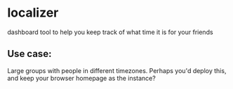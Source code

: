 # localizer
dashboard tool to help you keep track of what time it is for your friends

## Use case:
Large groups with people in different timezones. Perhaps you'd deploy this, and keep your browser homepage as the instance?
